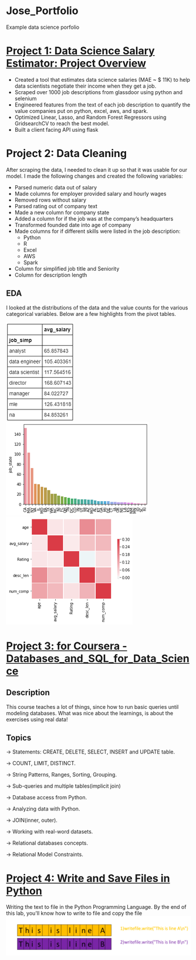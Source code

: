 # Jose_Portfolio
Example data science porfolio

# [Project 1: Data Science Salary Estimator: Project Overview](https://github.com/playingNumbers/ds_salary_proj)
* Created a tool that estimates data science salaries (MAE ~ $ 11K) to help data scientists negotiate their income when they get a job.
* Scraped over 1000 job descriptions from glassdoor using python and selenium
* Engineered features from the text of each job description to quantify the value companies put on python, excel, aws, and spark. 
* Optimized Linear, Lasso, and Random Forest Regressors using GridsearchCV to reach the best model. 
* Built a client facing API using flask 
 
 
# Project 2: Data Cleaning
After scraping the data, I needed to clean it up so that it was usable for our model. I made the following changes and created the following variables:

*	Parsed numeric data out of salary 
*	Made columns for employer provided salary and hourly wages 
*	Removed rows without salary 
*	Parsed rating out of company text 
*	Made a new column for company state 
*	Added a column for if the job was at the company’s headquarters 
*	Transformed founded date into age of company 
*	Made columns for if different skills were listed in the job description:
    * Python  
    * R  
    * Excel  
    * AWS  
    * Spark 
*	Column for simplified job title and Seniority 
*	Column for description length

## EDA
I looked at the distributions of the data and the value counts for the various categorical variables. Below are a few highlights from the pivot tables. 

![](https://github.com/Jose55S/Jose_Porfolio/blob/main/images/salary_by_job_title.png)
![](https://github.com/Jose55S/Jose_Porfolio/blob/main/images/positions_by_state.png)
![](https://github.com/Jose55S/Jose_Porfolio/blob/main/images/correlation_visual.png)

# [Project 3: for Coursera - Databases_and_SQL_for_Data_Science](https://github.com/Jose55S/Jose_Porfolio/blob/main/DB0201EN-Week3-1-1-Connecting-v4-py.ipynb)

## Description 
This course teaches a lot of things, since how to run basic queries until modeling databases. 
What was nice about the learnings, is about the exercises using real data!

## Topics
-> Statements: CREATE, DELETE, SELECT, INSERT and UPDATE table.

-> COUNT, LIMIT, DISTINCT.

-> String Patterns, Ranges, Sorting, Grouping.

-> Sub-queries and multiple tables(implicit join)

-> Database access from Python.

-> Analyzing data with Python.

-> JOIN(inner, outer).

-> Working with real-word datasets.

-> Relational databases concepts.

-> Relational Model Constraints.
 
 # [Project 4: Write and Save Files in Python](https://github.com/Jose55S/Jose_Porfolio/blob/main/PY0101EN-4-2-WriteFile.ipynb)
 Writing the text to file in the Python Programming Language. By the end of this lab, you'll know how to write to file and copy the file
![](https://github.com/Jose55S/Jose_Porfolio/blob/main/images/Screenshot%202021-06-28%20193519.png)

